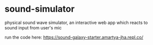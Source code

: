 # sound-simulator
physical sound wave simulator, an interactive web app which reacts to sound input from user's mic

run the code here: https://sound-galaxy-starter.amartya-jha.repl.co/
